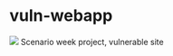 # vuln-webapp

[![](https://tokei.rs/b1/github/mbellgb/vuln-webapp)](https://github.com/mbellgb/vuln-webapp)
Scenario week project, vulnerable site
